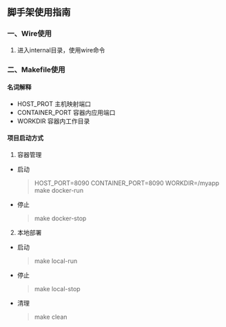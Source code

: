 
## 脚手架使用指南


### 一、Wire使用

1. 进入internal目录，使用wire命令


### 二、Makefile使用

#### 名词解释
- HOST_PROT 
    主机映射端口
- CONTAINER_PORT 
    容器内应用端口
- WORKDIR
    容器内工作目录

#### 项目启动方式

1. 容器管理

- 启动
    > HOST_PORT=8090 CONTAINER_PORT=8090 WORKDIR=/myapp make docker-run 
- 停止
    > make docker-stop

2. 本地部署

- 启动
    > make local-run

- 停止
    > make local-stop

- 清理
    > make clean